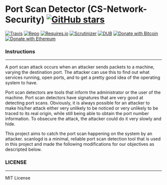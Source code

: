 # Port Scan Detector (CS-Network-Security) [![GitHub stars](https://img.shields.io/github/stars/badges/shields.svg?style=social&label=Stars)](https://github.com/buraktokman/Port-Scan-Detector---CS-Network-Security/)

[![Travis](https://img.shields.io/travis/rust-lang/rust.svg)](https://github.com/buraktokman/Port-Scan-Detector---CS-Network-Security)
[![Repo](https://img.shields.io/badge/source-GitHub-303030.svg?maxAge=3600&style=flat-square)](https://github.com/buraktokman/Port-Scan-Detector---CS-Network-Security)
[![Requires.io](https://img.shields.io/requires/github/celery/celery.svg)](https://requires.io/github/buraktokman/Port-Scan-Detector---CS-Network-Security/requirements/?branch=master)
[![Scrutinizer](https://img.shields.io/scrutinizer/g/filp/whoops.svg)](https://github.com/buraktokman/Port-Scan-Detector---CS-Network-Security)
[![DUB](https://img.shields.io/dub/l/vibe-d.svg)](https://choosealicense.com/licenses/mit/)
[![Donate with Bitcoin](https://img.shields.io/badge/Donate-BTC-orange.svg)](https://blockchain.info/address/17dXgYr48j31myKiAhnM5cQx78XBNyeBWM)
[![Donate with Ethereum](https://img.shields.io/badge/Donate-ETH-blue.svg)](https://etherscan.io/address/91dd20538de3b48493dfda212217036257ae5150)

### Instructions
------

A port scan attack occurs when an attacker sends packets to a machine, varying the destination port. The attacker can use this to find out what services running, open ports, and to get a pretty good idea of the operating system to have.

Port scan detectors are tools that inform the administrator or the user of the machine. Port scan detectors have signatures that are very good at detecting port scans. Obviously, it is always possible for an attacker to make his/her attack either very unlikely to be noticed or very unlikely to be traced to its real origin, while still being able to obtain the port number information. To obsecure the attack, the attacker could do it very slowly and hide.

This project aims to catch the port scan happening on the system by an attacker. scanlogd is a minimal, reliable port scan detection tool that is used in this project and made the following modifications for our objectives as descripted below.



### LICENSE
------

MIT License
